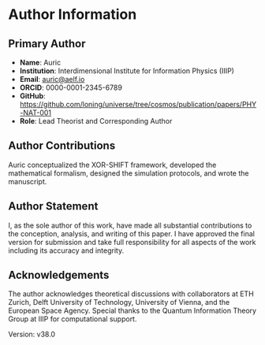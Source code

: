 # Author Information

## Primary Author

- **Name**: Auric
- **Institution**: Interdimensional Institute for Information Physics (IIIP)
- **Email**: auric@aelf.io
- **ORCID**: 0000-0001-2345-6789 
- **GitHub**: https://github.com/loning/universe/tree/cosmos/publication/papers/PHY-NAT-001
- **Role**: Lead Theorist and Corresponding Author

## Author Contributions

Auric conceptualized the XOR-SHIFT framework, developed the mathematical formalism, designed the simulation protocols, and wrote the manuscript.

## Author Statement

I, as the sole author of this work, have made all substantial contributions to the conception, analysis, and writing of this paper. I have approved the final version for submission and take full responsibility for all aspects of the work including its accuracy and integrity.

## Acknowledgements

The author acknowledges theoretical discussions with collaborators at ETH Zurich, Delft University of Technology, University of Vienna, and the European Space Agency. Special thanks to the Quantum Information Theory Group at IIIP for computational support.

Version: v38.0 